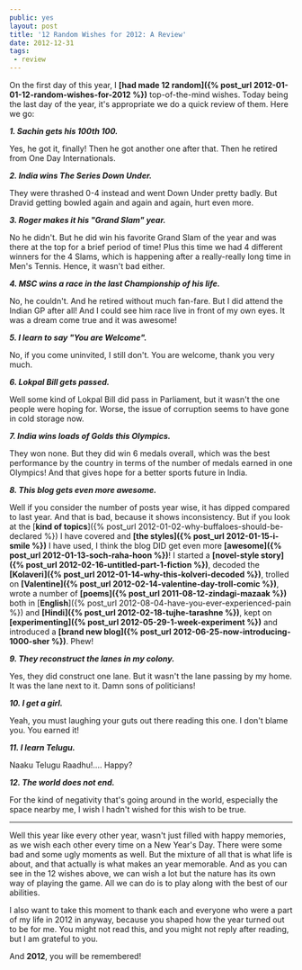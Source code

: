 ```yaml
---
public: yes
layout: post
title: '12 Random Wishes for 2012: A Review'
date: 2012-12-31
tags:
 - review
---
```


On the first day of this year, I **[had made 12 random]({% post_url 2012-01-01-12-random-wishes-for-2012 %})** top-of-the-mind wishes. Today being the last day of the year, it's appropriate we do a quick review of them. Here we go:

**_1. Sachin gets his 100th 100._**

Yes, he got it, finally! Then he got another one after that. Then he retired from One Day Internationals.

**_2. India wins The Series Down Under._**

They were thrashed 0-4 instead and went Down Under pretty badly. But Dravid getting bowled again and again and again, hurt even more.

**_3. Roger makes it his "Grand Slam" year._**

No he didn't. But he did win his favorite Grand Slam of the year and was there at the top for a brief period of time! Plus this time we had 4 different winners for the 4 Slams, which is happening after a really-really long time in Men's Tennis. Hence, it wasn't bad either.

**_4. MSC wins a race in the last Championship of his life._**

No, he couldn't. And he retired without much fan-fare. But I did attend the Indian GP after all! And I could see him race live in front of my own eyes. It was a dream come true and it was awesome!

**_5. I learn to say "You are Welcome"._**

No, if you come uninvited, I still don't. You are welcome, thank you very much.

**_6. Lokpal Bill gets passed._**

Well some kind of Lokpal Bill did pass in Parliament, but it wasn't the one people were hoping for. Worse, the issue of corruption seems to have gone in cold storage now.

**_7. India wins loads of Golds this Olympics._**

They won none. But they did win 6 medals overall, which was the best performance by the country in terms of the number of medals earned in one Olympics! And that gives hope for a better sports future in India.

**_8. This blog gets even more awesome._**

Well if you consider the number of posts year wise, it has dipped compared to last year. And that is bad, because it shows inconsistency. But if you look at the [**kind of topics**]({% post_url 2012-01-02-why-buffaloes-should-be-declared %}) I have covered and **[the styles]({% post_url 2012-01-15-i-smile %})** I have used, I think the blog DID get even more **[awesome]({% post_url 2012-01-13-soch-raha-hoon %})**! I started a **[novel-style story]({% post_url 2012-02-16-untitled-part-1-fiction %})**, decoded the **[Kolaveri]({% post_url 2012-01-14-why-this-kolveri-decoded %})**, trolled on **[Valentine]({% post_url 2012-02-14-valentine-day-troll-comic %})**, wrote a number of **[poems]({% post_url 2011-08-12-zindagi-mazaak %})** both in [**English**]({% post_url 2012-08-04-have-you-ever-experienced-pain %}) and **[Hindi]({% post_url 2012-02-18-tujhe-tarashne %})**, kept on **[experimenting]({% post_url 2012-05-29-1-week-experiment %})** and introduced a **[brand new blog]({% post_url 2012-06-25-now-introducing-1000-sher %})**. Phew!

**_9. They reconstruct the lanes in my colony._**

Yes, they did construct one lane. But it wasn't the lane passing by my home. It was the lane next to it. Damn sons of politicians!

**_10. I get a girl._**

Yeah, you must laughing your guts out there reading this one. I don't blame you. You earned it!

**_11. I learn Telugu._**

Naaku Telugu Raadhu!.... Happy?

**_12. The world does not end._**

For the kind of negativity that's going around in the world, especially the space nearby me, I wish I hadn't wished for this wish to be true.

---

Well this year like every other year, wasn't just filled with happy memories, as we wish each other every time on a New Year's Day. There were some bad and some ugly moments as well. But the mixture of all that is what life is about, and that actually is what makes an year memorable. And as you can see in the 12 wishes above, we can wish a lot but the nature has its own way of playing the game. All we can do is to play along with the best of our abilities.

I also want to take this moment to thank each and everyone who were a part of my life in 2012 in anyway, because you shaped how the year turned out to be for me. You might not read this, and you might not reply after reading, but I am grateful to you.

And **2012**, you will be remembered!

